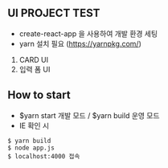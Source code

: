 ## UI PROJECT TEST

- create-react-app 을 사용하여 개발 환경 세팅
- yarn 설치 필요 (https://yarnpkg.com/)

1. CARD UI
2. 입력 폼 UI

## How to start

- $yarn start 개발 모드 / $yarn build 운영 모드
- IE 확인 시

```
$ yarn build
$ node app.js
$ localhost:4000 접속
```
